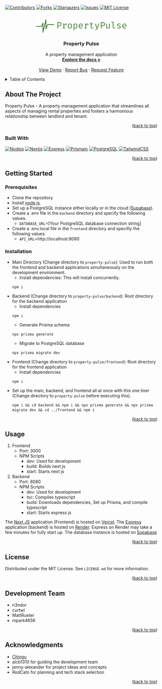 
<a name="readme-top"></a>

[![Contributors][contributors-shield]][contributors-url]
[![Forks][forks-shield]][forks-url]
[![Stargazers][stars-shield]][stars-url]
[![Issues][issues-shield]][issues-url]
[![MIT License][license-shield]][license-url]

<br />
<div align="center">
  <a href="https://github.com/chingu-voyages/v46-tier3-team-36">
    <img src="https://raw.githubusercontent.com/chingu-voyages/v46-tier3-team-36/main/property-pulse/frontend/public/logo.svg" alt="Logo" width="300" height="auto">
  </a>

<h3 align="center">Property Pulse</h3>

  <p align="center">
    A property management application
    <br />
    <a href="https://github.com/chingu-voyages/v46-tier3-team-36"><strong>Explore the docs »</strong></a>
    <br />
    <br />
    <a href="https://property-pulse.vercel.app">View Demo</a>
    ·
    <a href="https://github.com/chingu-voyages/v46-tier3-team-36/issues">Report Bug</a>
    ·
    <a href="https://github.com/chingu-voyages/v46-tier3-team-36/issues">Request Feature</a>
  </p>
</div>

<!-- TABLE OF CONTENTS -->
<details>
  <summary>Table of Contents</summary>
  <ol>
    <li>
      <a href="#about-the-project">About The Project</a>
      <ul>
        <li><a href="#built-with">Built With</a></li>
      </ul>
    </li>
    <li>
      <a href="#getting-started">Getting Started</a>
      <ul>
        <li><a href="#prerequisites">Prerequisites</a></li>
        <li><a href="#installation">Installation</a></li>
      </ul>
    </li>
    <li><a href="#usage">Usage</a></li>
    <li><a href="#license">License</a></li>
    <li><a href="#development-team">Development Team</a></li>
    <li><a href="#acknowledgments">Acknowledgments</a></li>
  </ol>
</details>

<!-- ABOUT THE PROJECT -->
## About The Project

Property Pulse - A property management application that streamlines all aspects of managing rental properties and fosters a harmonious relationship between landlord and tenant.

<p align="right">(<a href="#readme-top">back to top</a>)</p>

### Built With
[![Nodejs][Node.js]][Nodejs-url]
[![Nextjs][Next.js]][Nextjs-url]
[![Express][Express.js]][Express-url]
[![Prismaio][Prisma.io]][Prismaio-url]
[![PostgreSQL][Postgresql]][Postgresql-url]
[![TailwindCSS][Tailwindcss]][Tailwindcss-url]

<p align="right">(<a href="#readme-top">back to top</a>)</p>

<!-- GETTING STARTED -->
## Getting Started
### Prerequisites
* Clone the repository
* Install [node.js](https://nodejs.org/en).
* Set up a PostgreSQL instance either locally or in the cloud ([Supabase](https://supabase.com/)).
* Create a .env file in the `backend` directory and specify the following values.
  * `DATABASE_URL`=[Your PostgreSQL database connection string]
* Create a .env.local file in the `frontend` directory and specifiy the following values.
  *  `API_URL`=http://localhost:8080
### Installation
* Main Directory (Change directory to `property-pulse`): Used to run both the frontend and backend applications simultaneously on the development environment.
  * Install dependencies: This will install concurrently.
  ```
  npm i
  ```
* Backend (Change directory to `property-pulse/backend`): Root directory for the backend application
  * Install dependencies
  ```
  npm i
  ```
  * Generate Prisma schema
  ```
  npx prisma generate
  ```
  * Migrate to PostgreSQL database
  ```
  npx prisma migrate dev
  ```
* Frontend (Change directory to `property-pulse/frontend`): Root directory for the frontend application
  * Install dependencies
  ```
  npm i
  ```
* Set up the main, backend, and frontend all at once with this one liner (Change directory to `property-pulse` before executing this).
  ```
  npm i && cd backend && npm i && npx prisma generate && npx prisma migrate dev && cd ../frontend && npm i
  ```
<p align="right">(<a href="#readme-top">back to top</a>)</p>

<!-- USAGE EXAMPLES -->
## Usage
1. Frontend
    - Port: 3000
    - NPM Scripts
      - dev: Used for development
      - build: Builds next js
      - start: Starts next js
2. Backend
    - Port: 8080
    - NPM Scripts
      - dev: Used for development
      - tsc: Compiles typescript
      - build: Downloads dependencies, Set up Prisma, and compile typescript
      - start: Starts express js

The [Next JS](https://property-pulse.vercel.app/) application (Frontend) is hosted on [Vercel](https://vercel.com/). The [Express](https://property-pulse-backend.onrender.com/) application (backend) is hosted on [Render](https://render.com/). Express on Render may take a few minutes for fully start up. The database instance is hosted on [Supabase](https://supabase.com/)

<p align="right">(<a href="#readme-top">back to top</a>)</p>

<!-- LICENSE -->
## License

Distributed under the MIT License. See `LICENSE.md` for more information.

<p align="right">(<a href="#readme-top">back to top</a>)</p>

<!-- Team -->
## Development Team
* n3ndor
* curtwl
* MattRueter
* mpark4656

<p align="right">(<a href="#readme-top">back to top</a>)</p>

<!-- ACKNOWLEDGMENTS -->
## Acknowledgments

* [Chingu](https://www.chingu.io/)
* alcb1310 for guiding the development team
* jenny-alexander for project ideas and concepts
* RodCato for planning and tech stack selection

<p align="right">(<a href="#readme-top">back to top</a>)</p>

<!-- MARKDOWN LINKS & IMAGES -->
[contributors-shield]: https://img.shields.io/github/contributors/chingu-voyages/v46-tier3-team-36.svg?style=for-the-badge
[contributors-url]: https://github.com/chingu-voyages/v46-tier3-team-36/graphs/contributors
[forks-shield]: https://img.shields.io/github/forks/chingu-voyages/v46-tier3-team-36.svg?style=for-the-badge
[forks-url]: https://github.com/chingu-voyages/v46-tier3-team-36/network/members
[stars-shield]: https://img.shields.io/github/stars/chingu-voyages/v46-tier3-team-36.svg?style=for-the-badge
[stars-url]: https://github.com/chingu-voyages/v46-tier3-team-36/stargazers
[issues-shield]: https://img.shields.io/github/issues/chingu-voyages/v46-tier3-team-36.svg?style=for-the-badge
[issues-url]: https://github.com/chingu-voyages/v46-tier3-team-36/issues
[license-shield]: https://img.shields.io/github/license/chingu-voyages/v46-tier3-team-36.svg?style=for-the-badge
[license-url]: https://github.com/chingu-voyages/v46-tier3-team-36/blob/main/LICENSE.md
[Express.js]: https://img.shields.io/badge/Express.js-404D59?style=for-the-badge
[Express-url]: https://expressjs.com/
[Node.js]: https://img.shields.io/badge/Node.js-43853D?style=for-the-badge&logo=node.js&logoColor=white
[Nodejs-url]: https://nodejs.org/en
[Next.js]: https://img.shields.io/badge/next.js-000000?style=for-the-badge&logo=nextdotjs&logoColor=white
[Nextjs-url]: https://nextjs.org/
[Prisma.io]: https://img.shields.io/badge/Prisma-3982CE?style=for-the-badge&logo=Prisma&logoColor=white
[Prismaio-url]: https://www.prisma.io/
[Postgresql]: https://img.shields.io/badge/PostgreSQL-316192?style=for-the-badge&logo=postgresql&logoColor=white
[Postgresql-url]: https://www.postgresql.org/
[Tailwindcss]: https://img.shields.io/badge/Tailwind_CSS-38B2AC?style=for-the-badge&logo=tailwind-css&logoColor=white
[Tailwindcss-url]: https://tailwindcss.com/